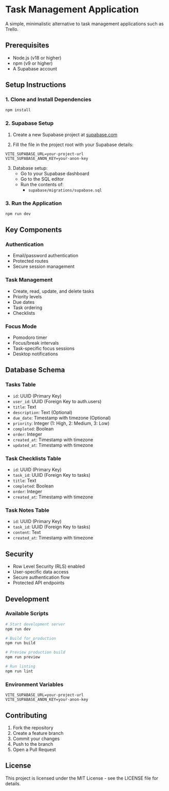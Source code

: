 # Task Management Application

A simple, minimalistic alternative to task management applications such as Trello.

## Prerequisites

- Node.js (v18 or higher)
- npm (v9 or higher)
- A Supabase account

## Setup Instructions

### 1. Clone and Install Dependencies

```bash
npm install
```

### 2. Supabase Setup

1. Create a new Supabase project at [supabase.com](https://supabase.com)

2. Fill the file in the project root with your Supabase details:
```env
VITE_SUPABASE_URL=your-project-url
VITE_SUPABASE_ANON_KEY=your-anon-key
```

3. Database setup:
   - Go to your Supabase dashboard
   - Go to the SQL editor
   - Run the contents of:
     - `supabase/migrations/supabase.sql`

### 3. Run the Application

```bash
npm run dev
```



## Key Components

### Authentication
- Email/password authentication
- Protected routes
- Secure session management

### Task Management
- Create, read, update, and delete tasks
- Priority levels
- Due dates
- Task ordering
- Checklists

### Focus Mode
- Pomodoro timer
- Focus/break intervals
- Task-specific focus sessions
- Desktop notifications

## Database Schema

### Tasks Table
- `id`: UUID (Primary Key)
- `user_id`: UUID (Foreign Key to auth.users)
- `title`: Text
- `description`: Text (Optional)
- `due_date`: Timestamp with timezone (Optional)
- `priority`: Integer (1: High, 2: Medium, 3: Low)
- `completed`: Boolean
- `order`: Integer
- `created_at`: Timestamp with timezone
- `updated_at`: Timestamp with timezone

### Task Checklists Table
- `id`: UUID (Primary Key)
- `task_id`: UUID (Foreign Key to tasks)
- `title`: Text
- `completed`: Boolean
- `order`: Integer
- `created_at`: Timestamp with timezone

### Task Notes Table
- `id`: UUID (Primary Key)
- `task_id`: UUID (Foreign Key to tasks)
- `content`: Text
- `created_at`: Timestamp with timezone

## Security

- Row Level Security (RLS) enabled
- User-specific data access
- Secure authentication flow
- Protected API endpoints

## Development

### Available Scripts

```bash
# Start development server
npm run dev

# Build for production
npm run build

# Preview production build
npm run preview

# Run linting
npm run lint
```

### Environment Variables

```env
VITE_SUPABASE_URL=your-project-url
VITE_SUPABASE_ANON_KEY=your-anon-key
```

## Contributing

1. Fork the repository
2. Create a feature branch
3. Commit your changes
4. Push to the branch
5. Open a Pull Request

## License

This project is licensed under the MIT License - see the LICENSE file for details.